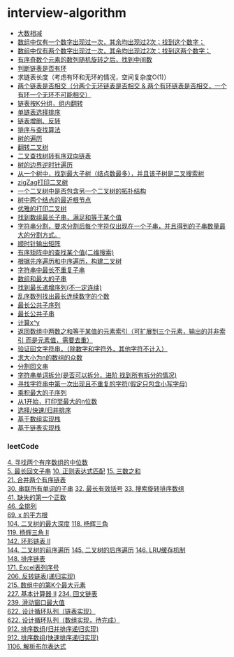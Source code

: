 ﻿# interview-algorithm
- [大数相减](src/main/java/com/pt/BigNumber.java)
- [数组中仅有一个数字出现过一次，其余均出现过2次；找到这个数字；](src/main/java/com/pt/FindSingle.java)
- [数组中仅有两个数字出现过一次，其余均出现过2次；找到这两个数字；](src/main/java/com/pt/FindSingle.java)
- [有序奇数个元素的数列随机旋转之后，找到中间数](src/main/java/com/pt/array/NumSeq.java)
- [判断链表是否有环](src/main/java/com/pt/list/SingleDirectionList.java)
- 求链表长度（考虑有环和无环的情况，空间复杂度O(1)）
- [两个链表是否相交（分两个无环链表是否相交 & 两个有环链表是否相交，一个有环一个无环不可能相交）](/src/main/java/com/pt/list/SingleDirectionList.java)
- [链表按K分组，组内翻转](src/main/java/com/pt/list/SingleDirectionList2.java)
- [单链表选择排序](src/main/java/com/pt/list/ListSort.java)
- [链表增删、反转](https://github.com/luckyPT/luckyPT/blob/master/docs/interview/list.md)
- [排序与查找算法](https://github.com/luckyPT/luckyPT/blob/master/docs/interview/dataStructureAndAlgorithms.md)
- [树的遍历](https://github.com/luckyPT/luckyPT/blob/master/docs/interview/dataStructureAndAlgorithms.md)
- [翻转二叉树](https://github.com/luckyPT/luckyPT/blob/master/docs/interview/tree.md)
- [二叉查找树转有序双向链表](src/main/java/com/pt/tree/BinTree.java)
- [树的边界逆时针遍历](src/main/java/com/pt/tree/BinTree.java)
- [从一个树中，找到最大子树（结点数最多），并且该子树是二叉搜索树](src/main/java/com/pt/tree/BinSearchTree.java)
- [zigZag打印二叉树](src/main/java/com/pt/tree/BinTree.java)
- [一个二叉树中是否包含另一个二叉树的拓扑结构](src/main/java/com/pt/tree/BinTree2.java)
- [树中两个结点的最近根节点](src/main/java/com/pt/tree/BinTree2.java)
- [优雅的打印二叉树](src/main/java/com/pt/tree/TreeNode.java)
- [找到数组最长子串，满足和等于某个值](src/main/java/com/pt/array/ArrayOperation.java)
- [字符串分割，要求分割后每个字符仅出现在一个子串，并且得到的子串数量最大的分割方式。](src/main/java/com/pt/array/StringOperation.java)
- [顺时针输出矩阵](src/main/java/com/pt/Matrix.java)
- [有序矩阵中的查找某个值(二维搜索)](src/main/java/com/pt/Matrix.java)
- [根据先序遍历和中序遍历，构建二叉树](src/main/java/com/pt/tree/BinTree2.java)
- [字符串中最长不重复子串](src/main/java/com/pt/array/StringOperation.java)
- [数组和最大的子串](src/main/java/com/pt/array/ArrayOperation.java)
- [找到最长递增序列(不一定连续)](src/main/java/com/pt/array/NumSeq.java)
- [乱序数列找出最长连续数字的个数](src/main/java/com/pt/array/NumSeq.java)
- [最长公共子序列](src/main/java/com/pt/array/StringOperation.java)
- [最长公共子串](src/main/java/com/pt/array/StringOperation.java)
- [计算x^y](src/main/java/com/pt/array/NumSeq.java)
- [返回数组中两数之和等于某值的元素索引（可扩展到三个元素，输出的并非索引 而是元素值，需要去重）](src/main/java/com/pt/array/NumSeq.java)
- [验证回文字符串，（除数字和字符外，其他字符不计入）](src/main/java/com/pt/array/StringOperation.java)
- [求大小为n的数组的众数](src/main/java/com/pt/array/NumSeq.java)
- [分割回文串](src/main/java/com/pt/array/StringOperation.java)
- [字符串单词拆分(是否可以拆分，进阶 找到所有拆分的情况)](src/main/java/com/pt/array/StringOperation.java)
- [寻找字符串中第一次出现且不重复的字符(假定只包含小写字母)](src/main/java/com/pt/array/StringOperation.java)
- [乘积最大的子序列](src/main/java/com/pt/array/NumSeq.java)
- [从1开始，打印至最大的n位数](src/main/java/com/pt/Number.java)
- [选择/快速/归并排序](src/main/java/com/pt/leetcode/sort/ArraySort.java)
- [基于数组实现栈](src/main/java/com/pt/leetcode/stack/MyArrayStack.java)
- [基于链表实现栈](src/main/java/com/pt/leetcode/stack/MyLinkStack.java)

### leetCode
[4. 寻找两个有序数组的中位数](src/main/java/com/pt/leetcode/bin/search/LoopOrderedArraySearch.java)<br>
[5. 最长回文子串](src/main/java/com/pt/leetcode/string/MaxCommonPalindromeStr.java)
[10. 正则表达式匹配](src/main/java/com/pt/leetcode/string/RegexMatch.java)
[15. 三数之和](src/main/java/com/pt/leetcode/ThreeSum.java)<br>
[21. 合并两个有序链表](src/main/java/com/pt/leetcode/list/MergeTwoList.java)<br>
[30. 串联所有单词的子串](src/main/java/com/pt/leetcode/string/StrConcatenate.java)
[32. 最长有效括号](src/main/java/com/pt/leetcode/stack/ValidParentheses.java)
[33. 搜索旋转排序数组](src/main/java/com/pt/leetcode/bin/search/LoopOrderedArraySearch.java)<br>
[41. 缺失的第一个正数](src/main/java/com/pt/leetcode/MissPositive.java)<br>
[46. 全排列](src/main/java/com/pt/leetcode/recursion/AllArrange.java)<br>
[69. x 的平方根](src/main/java/com/pt/leetcode/bin/search/Sqrt.java)<br>
[104. 二叉树的最大深度](src/main/java/com/pt/leetcode/tree/MaxDepth.java)
[118. 杨辉三角](src/main/java/com/pt/leetcode/recursion/YangHuiSanJiao.java)<br>
[119. 杨辉三角 II](src/main/java/com/pt/leetcode/recursion/YangHuiSanJiao.java)<br>
[142. 环形链表 II](src/main/java/com/pt/leetcode/list/DetectCycle.java)<br>
[144. 二叉树的前序遍历](src/main/java/com/pt/leetcode/tree/Traversition.java)
[145. 二叉树的后序遍历](src/main/java/com/pt/leetcode/tree/Traversition.java)
[146. LRU缓存机制](src/main/java/com/pt/leetcode/list/LRUCache.java)<br>
[148. 排序链表](src/main/java/com/pt/leetcode/list/ListSort.java)<br>
[171. Excel表列序号](src/main/java/com/pt/leetcode/ExcelColNum2ColTitle.java)<br>
[206. 反转链表(递归实现)](src/main/java/com/pt/leetcode/recursion/ListReverse.java)<br>
[215. 数组中的第K个最大元素](src/main/java/com/pt/leetcode/sort/KthLargest.java)<br>
[227. 基本计算器 II](src/main/java/com/pt/leetcode/stack/CalculateStrValue.java)
[234. 回文链表](src/main/java/com/pt/leetcode/list/PalindromeValidate.java)<br>
[239. 滑动窗口最大值](src/main/java/com/pt/leetcode/queue/WindowMaxValues.java)<br>
[622. 设计循环队列（链表实现）](src/main/java/com/pt/leetcode/queue/MyLinkCiycularQueue.java)<br>
[622. 设计循环队列（数组实现，待完成）](src/main/java/com/pt/leetcode/queue/MyArrayCircularQueue.java)<br>
[912. 排序数组(归并排序递归实现)](src/main/java/com/pt/leetcode/recursion/MergeSort.java)<br>
[912. 排序数组(快速排序递归实现)](src/main/java/com/pt/leetcode/recursion/QuickSort.java)<br>
[1106. 解析布尔表达式](src/main/java/com/pt/leetcode/stack/ParseBoolExpr.java)